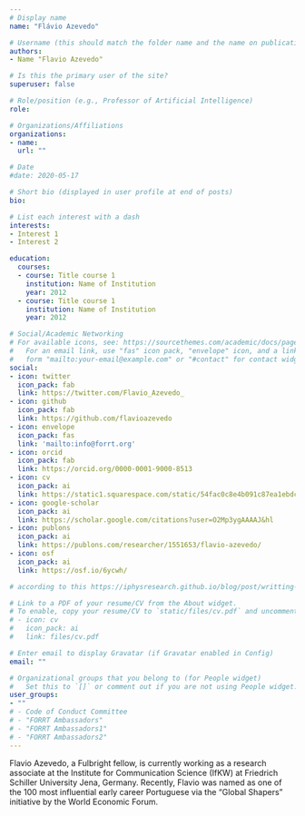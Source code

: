 ```yaml
---
# Display name
name: "Flávio Azevedo"

# Username (this should match the folder name and the name on publications)
authors:
- Name "Flavio Azevedo"

# Is this the primary user of the site?
superuser: false

# Role/position (e.g., Professor of Artificial Intelligence)
role: 

# Organizations/Affiliations
organizations:
- name: 
  url: ""

# Date
#date: 2020-05-17

# Short bio (displayed in user profile at end of posts)
bio: 

# List each interest with a dash
interests:
- Interest 1
- Interest 2

education:
  courses:
  - course: Title course 1
    institution: Name of Institution
    year: 2012
  - course: Title course 1
    institution: Name of Institution
    year: 2012

# Social/Academic Networking
# For available icons, see: https://sourcethemes.com/academic/docs/page-builder/#icons
#   For an email link, use "fas" icon pack, "envelope" icon, and a link in the
#   form "mailto:your-email@example.com" or "#contact" for contact widget.
social:
- icon: twitter
  icon_pack: fab
  link: https://twitter.com/Flavio_Azevedo_
- icon: github
  icon_pack: fab
  link: https://github.com/flavioazevedo
- icon: envelope
  icon_pack: fas
  link: 'mailto:info@forrt.org' 
- icon: orcid
  icon_pack: fab
  link: https://orcid.org/0000-0001-9000-8513
- icon: cv
  icon_pack: ai
  link: https://static1.squarespace.com/static/54fac0c8e4b091c87ea1ebdc/t/613526800720e304de084c28/1630873216644/AzevedoAug21.pdf
- icon: google-scholar
  icon_pack: ai
  link: https://scholar.google.com/citations?user=O2Mp3ygAAAAJ&hl
- icon: publons
  icon_pack: ai
  link: https://publons.com/researcher/1551653/flavio-azevedo/
- icon: osf
  icon_pack: ai
  link: https://osf.io/6ycwh/

# according to this https://iphysresearch.github.io/blog/post/writting-markdown/ ai should work

# Link to a PDF of your resume/CV from the About widget.
# To enable, copy your resume/CV to `static/files/cv.pdf` and uncomment the lines below.
# - icon: cv
#   icon_pack: ai
#   link: files/cv.pdf

# Enter email to display Gravatar (if Gravatar enabled in Config)
email: ""

# Organizational groups that you belong to (for People widget)
#   Set this to `[]` or comment out if you are not using People widget.
user_groups:
- ""
# - Code of Conduct Committee
# - "FORRT Ambassadors" 
# - "FORRT Ambassadors1" 
# - "FORRT Ambassadors2" 
---
```


Flavio Azevedo, a Fulbright fellow, is currently working as a research associate at the Institute for Communication Science (IfKW) at Friedrich Schiller University Jena, Germany. Recently, Flavio was named as one of the 100 most influential early career Portuguese via the “Global Shapers” initiative by the World Economic Forum.
